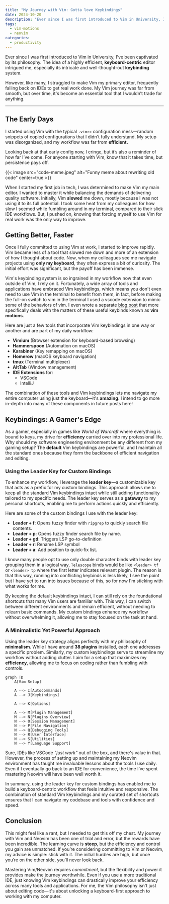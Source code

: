 ```yaml
---
title: "My Journey with Vim: Gotta love Keybindings"
date: 2024-10-20
description: "Ever since I was first introduced to Vim in University, I've been captivated by its philosophy. The idea of a highly efficient, keyboard-centric editor"
tags:
  - vim-motions
  - neovim
categories:
  - productivity
---
```


Ever since I was first introduced to Vim in University, I've been captivated by its philosophy. The idea of a highly efficient, **keyboard-centric** editor intrigued me, especially its intricate and well-thought-out **keybinding** system.

<!--more-->

However, like many, I struggled to make Vim my primary editor, frequently falling back on IDEs to get real work done. My Vim journey was far from smooth, but over time, it's become an essential tool that I wouldn’t trade for anything.

---

## The Early Days

I started using Vim with the typical `.vimrc` configuration mess—random snippets of copied configurations that I didn’t fully understand. My setup was disorganized, and my workflow was far from **efficient.**

Looking back at that early config now, I cringe, but it’s also a reminder of how far I’ve come. For anyone starting with Vim, know that it takes time, but persistence pays off.

{{< image src="code-meme.jpeg" alt="Funny meme about rewriting old code" center=true >}}

When I started my first job in tech, I was determined to make Vim my main editor. I wanted to master it while balancing the demands of delivering quality software. Initially, Vim **slowed** me down, mostly because I was not using it to its full potential. I took some heat from my colleagues for how slow I seemed while fumbling around in my terminal, compared to their slick IDE workflows. But, I pushed on, knowing that forcing myself to use Vim for real work was the only way to improve.

## Getting Better, Faster

Once I fully committed to using Vim at work, I started to improve rapidly. Vim became less of a tool that slowed me down and more of an extension of how I thought about code. Now, when my colleagues see me navigate projects using **only my keyboard**, they often express a bit of curiosity. The initial effort was significant, but the payoff has been immense.

Vim's keybinding system is so ingrained in my workflow now that even outside of Vim, I rely on it. Fortunately, a wide array of tools and applications have embraced Vim keybindings, which means you don't even need to use Vim in the terminal to benefit from them, in fact, before making the full-on switch to vim in the terminal I used a vscode extension to mimic some of the behaviors of vim. I even wrote a separate [blog post](../vim-motions) that more specifically deals with the matters of these useful keybinds known as **vim motions**.

Here are just a few tools that incorporate Vim keybindings in one way or another and are part of my daily workflow:

- **Vimium** (Browser extension for keyboard-based browsing)
- **Hammerspoon** (Automation on macOS)
- **Karabiner** (Key remapping on macOS)
- **Homerow** (macOS keyboard navigation)
- **tmux** (Terminal multiplexer)
- **AltTab** (Window management)
- **IDE Extensions** for:
  - VSCode
  - IntelliJ

The combination of these tools and Vim keybindings lets me navigate my entire computer using just the keyboard—it's **amazing**. I intend to go more in-depth into many of these components in future posts here!

## Keybindings: A Gamer's Edge

As a gamer, especially in games like _World of Warcraft_ where everything is bound to keys, my drive for **efficiency** carried over into my professional life. Why should my software engineering environment be any different from my gaming setup? The **default** Vim keybindings are powerful, and I maintain all the standard ones because they form the backbone of efficient navigation and editing.

### Using the Leader Key for Custom Bindings

To enhance my workflow, I leverage the **leader key**—a customizable key that acts as a prefix for my custom bindings. This approach allows me to keep all the standard Vim keybindings intact while still adding functionality tailored to my specific needs. The leader key serves as a **gateway** to my personal shortcuts, enabling me to perform actions quickly and efficiently.

Here are some of the custom bindings I use with the leader key:

- **Leader + f**: Opens fuzzy finder with `ripgrep` to quickly search file contents.
- **Leader + p**: Opens fuzzy finder search file by name.
- **Leader + gd**: Triggers LSP go-to-definition
- **Leader + r**: Rename LSP symbol
- **Leader + a**: Add position to quick-fix list.

I know many people opt to use only double character binds with leader key grouping them in a logical way, `Telescope` binds would be like `<leader> tf` or `<leader> tp` where the first letter indicates relevant plugin. The reason is that this way, running into conflicting keybinds is less likely, I see the point but I have yet to run into issues because of this, so for now I'm sticking with what works for me.

By keeping the default keybindings intact, I can still rely on the foundational shortcuts that many Vim users are familiar with. This way, I can switch between different environments and remain efficient, without needing to relearn basic commands. My custom bindings enhance my workflow without overwhelming it, allowing me to stay focused on the task at hand.

### A Minimalistic Yet Powerful Approach

Using the leader key strategy aligns perfectly with my philosophy of **minimalism**. While I have around **38 plugins** installed, each one addresses a specific problem. Similarly, my custom keybindings serve to streamline my workflow without adding clutter. I aim for a setup that maximizes my **efficiency**, allowing me to focus on coding rather than fumbling with controls.

```mermaid
graph TD
    A[Vim Setup]

    A --> I[Autocommands]
    A --> J[Keybindings]

    A --> K[Options]

    A --> M[Plugin Management]
    M --> N[Plugins Overview]
    N --> O[Session Management]
    N --> P[File Navigation]
    N --> Q[Debugging Tools]
    N --> R[User Interface]
    N --> S[Utilities]
    N --> Y[Language Support]
```

Sure, IDEs like VSCode _"just work"_ out of the box, and there's value in that. However, the process of setting up and maintaining my Neovim environment has taught me invaluable lessons about the tools I use daily. Even if I eventually go back to an IDE for convenience, the time I’ve spent mastering Neovim will have been well worth it.

In summary, using the leader key for custom bindings has enabled me to build a keyboard-centric workflow that feels intuitive and responsive. The combination of standard Vim keybindings and my curated set of shortcuts ensures that I can navigate my codebase and tools with confidence and speed.

## Conclusion

This might feel like a rant, but I needed to get this off my chest. My journey with Vim and Neovim has been one of trial and error, but the rewards have been incredible. The learning curve is **steep**, but the efficiency and control you gain are unmatched. If you’re considering committing to Vim or Neovim, my advice is simple: stick with it. The initial hurdles are high, but once you’re on the other side, you’ll never look back.

Mastering Vim/Neovim requires _commitment_, but the flexibility and power it provides make the journey worthwhile. Even if you use a more traditional IDE, just knowing Vim keybindings can drastically improve your efficiency across many tools and applications. For me, the Vim philosophy isn't just about editing code—it's about unlocking a keyboard-first approach to working with my computer.
